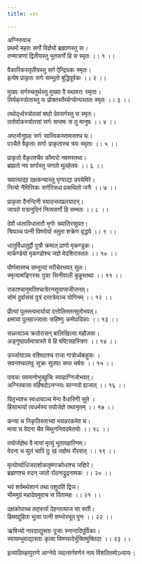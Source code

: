 ```yaml
---
title: ०२०

---
```

अग्निरुवाच  
प्रथमो महतः सर्गो विज्ञेयो ब्रह्माणस्तु सः।  
तन्मात्राणां द्वितीयस्तु भूतसर्गो हि स स्मृतः ।। १ ।।  
  
वैकारिकस्तृतीयस्तु सर्ग ऐन्द्रियकः स्मृतः।  
इत्येष प्राकृतः सर्गः सम्भूतो बुद्धिपूर्वकः ।। २ ।।  
  
मुख्यः सर्गस्चतुर्थस्तु मुख्या वै स्थावराः स्मृताः।  
तिर्यक्‌स्त्रोतास्तु यः प्रोक्तस्तैर्य्यग्योन्यस्ततः स्मृतः ।। ३ ।।  
  
तथोद्‌र्ध्वस्त्रोतसां षष्ठो देवसर्गस्तु स स्मृतः।  
ततोर्वाकस्त्रोतसां सर्गः सप्तमः स तु मानुषः ।। ४ ।।  
  
अष्टमोनुग्रहः सर्गः सात्त्विकस्तामसश्च यः।  
पञ्चैते वैकृताः सर्गाः प्राकृतास्च त्रयः स्मृताः ।। ५ ।।  
  
प्राकृतो वैकृतश्चैव कौमारो नवमस्तथा।  
ब्रह्मतो नव सर्गास्तु जगतो मूलहेतवः ।। ६ ।।  
  
ख्यात्याद्या दक्षकन्यास्तु भृग्वाद्या उपयेमिरे।  
नित्यो नैमित्तिकः सर्गस्त्रिधा प्रकथितो जनैः ।। ७ ।।  
  
प्राकृता दैनन्दिनी स्यादन्तरप्रलयादन्।  
जायते यत्रानुदिनं नित्यसर्गो हि सम्मतः ।। ८ ।।  
  
देवौ धाताविधातारौ भृगोः ख्यातिरसूयत।  
श्रियञ्च पत्नी विष्णोर्या स्तुता शक्रेण वृद्धये ।। ९ ।।  
  
धातुर्विधातुर्द्वौ पुत्रौ क्रमात् प्राणो मृकण्डुकः।  
मार्कण्डेयो मृकण्डोश्च जज्ञे वेदशिरास्ततः ।। १० ।।  
  
पौर्णमास्श्च सम्भूत्यां मरीचेरभवत् सुतः।  
स्मृत्यामङ्गिरसः पुत्राः सिनीवाली कुहूस्तथा ।। ११ ।।  
  
राकाश्चानुमतिश्चात्रेरनसूयाप्यजीजनत्।  
सोमं दुर्वाससं पुत्रं दत्तात्रेयञ्च योगिनम् ।। १२ ।।  
  
प्रीत्यां पुलस्त्यभार्यायां दत्तोलिस्तत्सुतोभवत्।  
क्षमायां पुलहाज्जाताः सहिष्णुः कर्मपादिकाः ।। १३ ।।  
  
सन्नत्याञ्च क्रतोरासन् बालिखिल्या महौजसः।  
अङ्गुष्ठपर्वमात्रास्ते ये हि षष्टिसहस्त्रिणः ।। १४ ।।  
  
उर्ज्जायाञ्च वशिष्ठाश्च राजा गात्रोर्ध्वबाहुकः ।  
सवनश्चालघुः सुक्रः सुतपाः सप्त चर्षयः ।। १५ ।।  
  
पावकः पवमानोभूच्छुचिः स्वाहाग्निजोभवत्।  
अग्निस्वात्ता वर्हिषदोऽनग्नयः साग्नयो ह्यजात् ।। १६ ।।  
  
पितृभ्यश्च स्वधायाञ्च मेना वैधारिणी सुते ।  
हिंसाभार्या त्वधर्मस्य तयोर्जज्ञे तथानृतम् ।। १७ ।।  
  
कन्या च निकृतिस्ताभ्यां भयन्नरकमेव च।  
माया च वेदना चैव मिथुनन्त्विदमेतयोः ।। १८ ।।  
  
तयोर्जज्ञेथ वै मायां मृत्युं भूतापहारिणम्।  
वेदना च सुतं चापि दुः खं जज्ञेथ रौरवात् ।। १९ ।।  
  
मृत्योर्व्याधिजराशोकतृष्णाक्रोधाश्च जज्ञिरे।  
ब्रह्मणश्च रुदन् जातो रोदनाद्रुद्रनामकः ।। २० ।।  
  
भवं शर्वमथेशानं तथा पशुपतिं द्विज।  
भीममुग्रं महादेवमुवाच स पितामहः ।। २१ ।।  
  
दक्षकोपाच्च तद्भार्या देहन्तत्याज सा सती।  
हिमवद्दुहिता भूत्वा पत्नी शम्भोरभूत् पुनः ।। २२ ।।  
  
ऋषिभ्यो नारदाद्युक्ताः पूजाः स्नानादिपूर्विकाः।  
स्वायम्भुवाद्यास्ताः कृत्वा विष्णवादेर्भुक्तिमुक्तिदाः ।। २३ ।।  
  
इत्यादिमहापुराणे आग्नेये जदत्सर्गवर्णनं नाम विंशतितमोऽध्यायः।